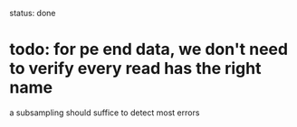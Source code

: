 status: done
# todo: for pe end data, we don't need to verify every read has the right name

a subsampling should suffice to detect most errors
